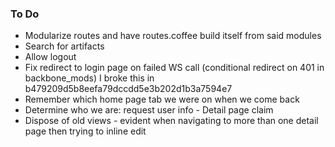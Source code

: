 ### To Do

- Modularize routes and have routes.coffee build itself from said modules
- Search for artifacts
- Allow logout
- Fix redirect to login page on failed WS call (conditional redirect on 401 in backbone_mods) I broke this in b479209d5b8eefa79dccdd5e3b202d1b3a7594e7
- Remember which home page tab we were on when we come back
- Determine who we are: request user info - Detail page claim
- Dispose of old views - evident when navigating to more than one detail page then trying to inline edit